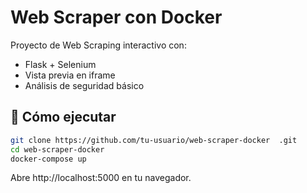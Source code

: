 # Web Scraper con Docker

Proyecto de Web Scraping interactivo con:
- Flask + Selenium
- Vista previa en iframe
- Análisis de seguridad básico

## 🚀 Cómo ejecutar
```bash
git clone https://github.com/tu-usuario/web-scraper-docker  .git
cd web-scraper-docker
docker-compose up
```
Abre http://localhost:5000 en tu navegador.